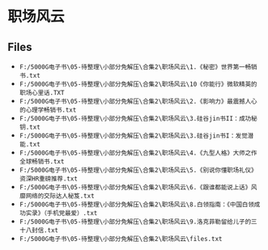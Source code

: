 # 职场风云

## Files

- `F:/5000G电子书\05-待整理\小部分免解压\合集2\职场风云\1.《秘密》世界第一畅销书.txt`
- `F:/5000G电子书\05-待整理\小部分免解压\合集2\职场风云\10《你能行》微软精英的职场心里话.TXT`
- `F:/5000G电子书\05-待整理\小部分免解压\合集2\职场风云\2.《影响力》最震撼人心的心理学畅销书.txt`
- `F:/5000G电子书\05-待整理\小部分免解压\合集2\职场风云\3.硅谷jin书II：成功秘钥.txt`
- `F:/5000G电子书\05-待整理\小部分免解压\合集2\职场风云\3.硅谷jin书I：发觉潜能.txt`
- `F:/5000G电子书\05-待整理\小部分免解压\合集2\职场风云\4.《九型人格》大师之作全球畅销书.txt`
- `F:/5000G电子书\05-待整理\小部分免解压\合集2\职场风云\5.《别说你懂职场礼仪》资深HR重磅推荐.txt`
- `F:/5000G电子书\05-待整理\小部分免解压\合集2\职场风云\6.《跟谁都能说上话》风靡网络的交际达人秘笈.txt`
- `F:/5000G电子书\05-待整理\小部分免解压\合集2\职场风云\8.白领指南：《中国白领成功实录》（手机党最爱）.txt`
- `F:/5000G电子书\05-待整理\小部分免解压\合集2\职场风云\9.洛克菲勒留给儿子的三十八封信.txt`
- `F:/5000G电子书\05-待整理\小部分免解压\合集2\职场风云\files.txt`
